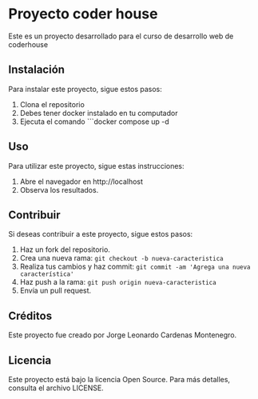# Proyecto coder house

Este es un proyecto desarrollado para el curso de desarrollo web de coderhouse

## Instalación

Para instalar este proyecto, sigue estos pasos:

1. Clona el repositorio
2. Debes tener docker instalado en tu computador
3. Ejecuta el comando ```docker compose up -d


## Uso

Para utilizar este proyecto, sigue estas instrucciones:

1. Abre el navegador en http://localhost
2. Observa los resultados.

## Contribuir

Si deseas contribuir a este proyecto, sigue estos pasos:

1. Haz un fork del repositorio.
2. Crea una nueva rama: `git checkout -b nueva-caracteristica`
3. Realiza tus cambios y haz commit: `git commit -am 'Agrega una nueva característica'`
4. Haz push a la rama: `git push origin nueva-caracteristica`
5. Envía un pull request.

## Créditos

Este proyecto fue creado por Jorge Leonardo Cardenas Montenegro.

## Licencia

Este proyecto está bajo la licencia Open Source. Para más detalles, consulta el archivo LICENSE.
